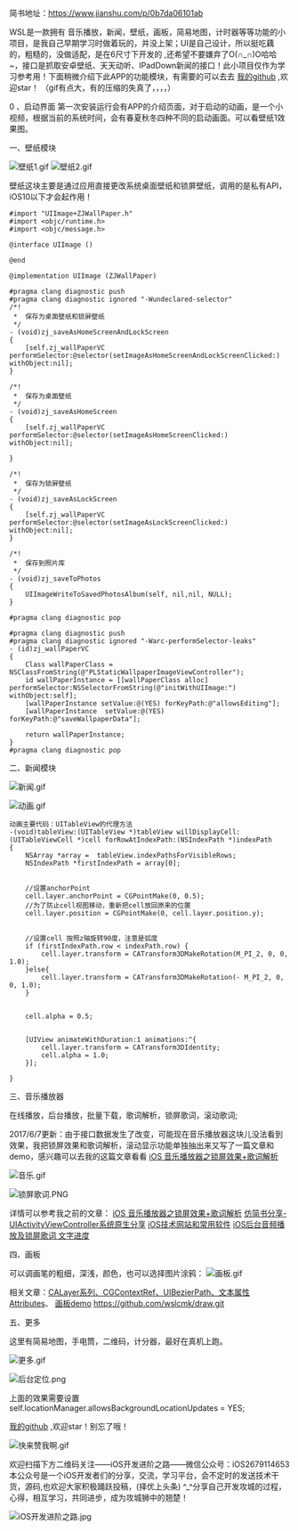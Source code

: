 简书地址：https://www.jianshu.com/p/0b7da06101ab

WSL是一款拥有 音乐播放，新闻，壁纸，画板，简易地图，计时器等等功能的小项目，是我自己早期学习时做着玩的，并没上架；UI是自己设计，所以挺吃藕的，粗糙的，没做适配，是在6尺寸下开发的 ,还希望不要嫌弃了O(∩_∩)O哈哈~，接口是抓取安卓壁纸、天天动听、IPadDown新闻的接口！此小项目仅作为学习参考用！下面稍微介绍下此APP的功能模块，有需要的可以去去 [我的github](https://github.com/wslcmk/WSLAPP.git) ,欢迎star！
（gif有点大，有的压缩的失真了，，，，）

0 、启动界面
第一次安装运行会有APP的介绍页面，对于启动的动画，是一个小视频，根据当前的系统时间，会有春夏秋冬四种不同的启动画面。可以看壁纸1效果图。

一、壁纸模块


![壁纸1.gif](http://upload-images.jianshu.io/upload_images/1708447-cae9eabc6c299b54.gif?imageMogr2/auto-orient/strip)
![壁纸2.gif](http://upload-images.jianshu.io/upload_images/1708447-aa83ecfdebd172cd.gif?imageMogr2/auto-orient/strip)

壁纸这块主要是通过应用直接更改系统桌面壁纸和锁屏壁纸，调用的是私有API，iOS10以下才会起作用！

```
#import "UIImage+ZJWallPaper.h"
#import <objc/runtime.h>
#import <objc/message.h>

@interface UIImage ()

@end

@implementation UIImage (ZJWallPaper)

#pragma clang diagnostic push
#pragma clang diagnostic ignored "-Wundeclared-selector"
/*!
 *  保存为桌面壁纸和锁屏壁纸
 */
- (void)zj_saveAsHomeScreenAndLockScreen
{
    [self.zj_wallPaperVC performSelector:@selector(setImageAsHomeScreenAndLockScreenClicked:) withObject:nil];
}

/*!
 *  保存为桌面壁纸
 */
- (void)zj_saveAsHomeScreen
{
    [self.zj_wallPaperVC performSelector:@selector(setImageAsHomeScreenClicked:) withObject:nil];
    
}

/*!
 *  保存为锁屏壁纸
 */
- (void)zj_saveAsLockScreen
{
    [self.zj_wallPaperVC performSelector:@selector(setImageAsLockScreenClicked:) withObject:nil];
}

/*!
 *  保存到照片库
 */
- (void)zj_saveToPhotos
{
    UIImageWriteToSavedPhotosAlbum(self, nil,nil, NULL);
}

#pragma clang diagnostic pop

#pragma clang diagnostic push
#pragma clang diagnostic ignored "-Warc-performSelector-leaks"
- (id)zj_wallPaperVC
{
    Class wallPaperClass = NSClassFromString(@"PLStaticWallpaperImageViewController");
    id wallPaperInstance = [[wallPaperClass alloc] performSelector:NSSelectorFromString(@"initWithUIImage:") withObject:self];
    [wallPaperInstance setValue:@(YES) forKeyPath:@"allowsEditing"];
    [wallPaperInstance  setValue:@(YES) forKeyPath:@"saveWallpaperData"];
    
    return wallPaperInstance;
}
#pragma clang diagnostic pop

```


二、新闻模块


![新闻.gif](http://upload-images.jianshu.io/upload_images/1708447-1493b15c9417390c.gif?imageMogr2/auto-orient/strip)

![动画.gif](http://upload-images.jianshu.io/upload_images/1708447-c87aa5a3e1824cfe.gif?imageMogr2/auto-orient/strip)

```
动画主要代码：UITableView的代理方法
-(void)tableView:(UITableView *)tableView willDisplayCell:(UITableViewCell *)cell forRowAtIndexPath:(NSIndexPath *)indexPath
{
    NSArray *array =  tableView.indexPathsForVisibleRows;
    NSIndexPath *firstIndexPath = array[0];


    //设置anchorPoint
    cell.layer.anchorPoint = CGPointMake(0, 0.5);
    //为了防止cell视图移动，重新把cell放回原来的位置
    cell.layer.position = CGPointMake(0, cell.layer.position.y);


    //设置cell 按照z轴旋转90度，注意是弧度
    if (firstIndexPath.row < indexPath.row) {
        cell.layer.transform = CATransform3DMakeRotation(M_PI_2, 0, 0, 1.0);
    }else{
        cell.layer.transform = CATransform3DMakeRotation(- M_PI_2, 0, 0, 1.0);
    }


    cell.alpha = 0.5;


    [UIView animateWithDuration:1 animations:^{
        cell.layer.transform = CATransform3DIdentity;
        cell.alpha = 1.0;
    }];

}
```
三、音乐播放器

在线播放，后台播放，批量下载，歌词解析，锁屏歌词，滚动歌词;

2017/6/7更新：由于接口数据发生了改变，可能现在音乐播放器这块儿没法看到效果，我把锁屏效果和歌词解析，滚动显示功能单独抽出来又写了一篇文章和demo，感兴趣可以去我的这篇文章看看 [iOS 音乐播放器之锁屏效果+歌词解析](http://www.jianshu.com/p/35ce7e1076d2)

![音乐.gif](http://upload-images.jianshu.io/upload_images/1708447-688938582d741ccf.gif?imageMogr2/auto-orient/strip)

![锁屏歌词.PNG](http://upload-images.jianshu.io/upload_images/1708447-e445f9fb9e82c659.PNG?imageMogr2/auto-orient/strip%7CimageView2/2/w/1240)

详情可以参考我之前的文章：
 [iOS 音乐播放器之锁屏效果+歌词解析](http://www.jianshu.com/p/35ce7e1076d2)
[仿简书分享-UIActivityViewController系统原生分享](http://www.jianshu.com/p/b6b44662dfda)
[iOS技术网站和常用软件](http://www.jianshu.com/p/328b98f68665)
[ iOS后台音频播放及锁屏歌词 ](http://www.jianshu.com/p/17133c57d145)
[文字进度](http://www.jianshu.com/p/0f09e8e9f30d)

四、画板

可以调画笔的粗细，深浅，颜色，也可以选择图片涂鸦：
![画板.gif](http://upload-images.jianshu.io/upload_images/1708447-13e545f3bd18b6a8.gif?imageMogr2/auto-orient/strip)

相关文章：[CALayer系列、CGContextRef、UIBezierPath、文本属性Attributes](http://www.jianshu.com/p/d6e090ed542b)、
[画板demo](https://github.com/wslcmk/draw.git)   https://github.com/wslcmk/draw.git

五、更多

这里有简易地图，手电筒，二维码，计分器，最好在真机上跑。

![更多.gif](http://upload-images.jianshu.io/upload_images/1708447-629e966abb35a764.gif?imageMogr2/auto-orient/strip)


![后台定位.png](http://upload-images.jianshu.io/upload_images/1708447-11b6e1f8bd8b33e3.png?imageMogr2/auto-orient/strip%7CimageView2/2/w/1240)

上面的效果需要设置 self.locationManager.allowsBackgroundLocationUpdates = YES;


 [我的github](https://github.com/wslcmk/WSLAPP.git) ,欢迎star！别忘了哦！



![快来赞我啊.gif](http://upload-images.jianshu.io/upload_images/1708447-5ec5b979baec85ae.gif?imageMogr2/auto-orient/strip)


欢迎扫描下方二维码关注——iOS开发进阶之路——微信公众号：iOS2679114653
本公众号是一个iOS开发者们的分享，交流，学习平台，会不定时的发送技术干货，源码,也欢迎大家积极踊跃投稿，(择优上头条) ^_^分享自己开发攻城的过程，心得，相互学习，共同进步，成为攻城狮中的翘楚！

![iOS开发进阶之路.jpg](http://upload-images.jianshu.io/upload_images/1708447-c2471528cadd7c86.jpg?imageMogr2/auto-orient/strip%7CimageView2/2/w/1240)
